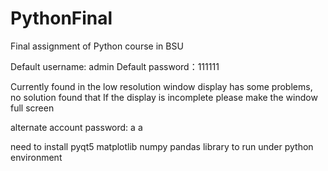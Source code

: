 # PythonFinal
Final assignment of Python course in BSU

Default username: admin
Default password：111111


Currently found in the low resolution window display has some problems, no solution found that
If the display is incomplete please make the window full screen


alternate account password: a a

need to install pyqt5 matplotlib numpy pandas library to run under python environment
